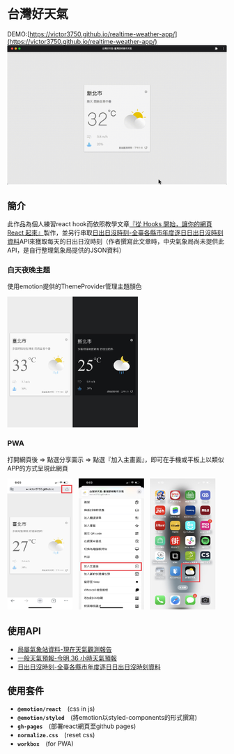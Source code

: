 # 台灣好天氣
DEMO:[https://victor3750.github.io/realtime-weather-app/](https://victor3750.github.io/realtime-weather-app/)
![DEMO](台灣好天氣.gif)
## 簡介
此作品為個人練習react hook而依照教學文章[『從 Hooks 開始，讓你的網頁 React 起來』](https://ithelp.ithome.com.tw/users/20103315/ironman/2668)製作，並另行串取[日出日沒時刻-全臺各縣市年度逐日日出日沒時刻資料](https://opendata.cwb.gov.tw/dist/opendata-swagger.html#/%E5%A4%A9%E6%96%87/get_v1_rest_datastore_A_B0062_001)API來獲取每天的日出日沒時刻（作者撰寫此文章時，中央氣象局尚未提供此API，是自行整理氣象局提供的JSON資料）
### 白天夜晚主題
使用emotion提供的ThemeProvider管理主題顏色
  
<img height=300 width=150 src=day.jpg><img height=300 width=150 src=night.jpg>

### PWA
打開網頁後 => 點選分享圖示 => 點選『加入主畫面』，即可在手機或平板上以類似APP的方式呈現此網頁
  
<img height=300 width=150 src=share.jpg>　<img height=300 width=150 src=toHomeScreen.jpg>　<img height=300 width=150 src=homesScreen.jpg>  

## 使用API
* [局屬氣象站資料-現在天氣觀測報告](https://opendata.cwb.gov.tw/dist/opendata-swagger.html#/%E8%A7%80%E6%B8%AC/get_v1_rest_datastore_O_A0003_001)
* [一般天氣預報-今明 36 小時天氣預報](https://opendata.cwb.gov.tw/dist/opendata-swagger.html#/%E9%A0%90%E5%A0%B1/get_v1_rest_datastore_F_C0032_001)
* [日出日沒時刻-全臺各縣市年度逐日日出日沒時刻資料](https://opendata.cwb.gov.tw/dist/opendata-swagger.html#/%E5%A4%A9%E6%96%87/get_v1_rest_datastore_A_B0062_001)
## 使用套件
* **`@emotion/react`**　(css in js)
* **`@emotion/styled`**　(將emotion以styled-components的形式撰寫)
* **`gh-pages`**　(部署react網頁至github pages)
* **`normalize.css`**　(reset css)
* **`workbox`**　(for PWA)
